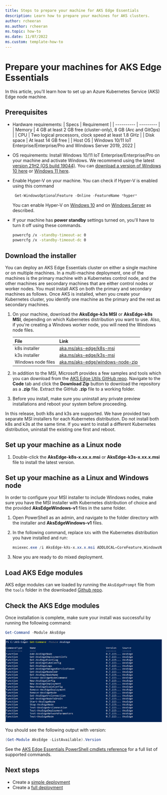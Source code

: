 ```yaml
---
title: Steps to prepare your machine for AKS Edge Essentials
description: Learn how to prepare your machines for AKS clusters. 
author: rcheeran
ms.author: rcheeran
ms.topic: how-to
ms.date: 11/07/2022
ms.custom: template-how-to
---
```


# Prepare your machines for AKS Edge Essentials

In this article, you'll learn how to set up an Azure Kubernetes Service (AKS) Edge node machine.

## Prerequisites

- Hardware requirements:
  | Specs | Requirement |
  | ---------- | --------- |
  | Memory | 4 GB at least 2 GB free (cluster-only), 8 GB (Arc and GitOps) |
  | CPU | Two logical processors, clock speed at least 1.8 GHz |
  | Disk space | At least 14 GB free |
  | Host OS | Windows 10/11 IoT Enterprise/Enterprise/Pro and Windows Server 2019, 2022 |

- OS requirements: Install Windows 10/11 IoT Enterprise/Enterprise/Pro on your machine and activate Windows. We recommend using the latest [version 21H2 (OS build 19044)](/windows/release-health/release-information). You can [download a version of Windows 10 here](https://www.microsoft.com/software-download/windows10) or [Windows 11 here](https://www.microsoft.com/software-download/windows11).
- Enable Hyper-V on your machine. You can check if Hyper-V is enabled using this command

    ```powershell
     Get-WindowsOptionalFeature -Online -FeatureName *hyper*
    ```

    You can enable Hyper-V on [Windows 10](/en-us/virtualization/hyper-v-on-windows/quick-start/enable-hyper-v) and  on [Windows Server](/windows-server/virtualization/hyper-v/get-started/get-started-with-hyper-v-on-windows) as described.
- If your machine has **power standby** settings turned on, you'll have to turn it off using these commands.

    ```bash
    powercfg /x -standby-timeout-ac 0
    powercfg /x -standby-timeout-dc 0
    ```

## Download the installer

You can deploy an AKS Edge Essentials cluster on either a single machine or on multiple machines. In a multi-machine deployment, one of the machines is the primary machine with a Kubernetes control node, and the other machines are secondary machines that are either control nodes or worker nodes. You must install AKS on both the primary and secondary machines as follows. Once AKS is installed, when you create your Kubernetes cluster, you identify one machine as the primary and the rest as secondary machines.

1. On your machine, download the **AksEdge-k3s MSI** or **AksEdge-k8s MSI**, depending on which Kubernetes distribution you want to use. Also, if you're creating a Windows worker node, you will need the Windows node files.

    | File | Link |
    | ---- | ---- |
    | k8s installer | [aka.ms/aks-edge/k8s-msi](https://aka.ms/aks-edge/k8s-msi)  |
    | k3s installer | [aka.ms/aks-edge/k3s-msi](https://aka.ms/aks-edge/k3s-msi) |
    | Windows node files | [aka.ms/aks-edge/windows-node-zip](https://aka.ms/aks-edge/windows-node-zip) |

1. In addition to the MSI, Microsoft provides a few samples and tools which you can download from the [AKS Edge Utils GitHub repo](https://github.com/Azure/aks-edge-utils).  Navigate to the **Code** tab and click the **Download Zip** button to download the repository as a **.zip** file. Extract the GitHub **.zip** file to a working folder.

1. Before you install, make sure you uninstall any private preview installations and reboot your system before proceeding.

In this release, both k8s and k3s are supported. We have provided two separate MSI installers for each Kubernetes distribution. Do not install both k8s and k3s at the same time. If you want to install a different Kubernetes distribution, uninstall the existing one first and reboot.

## Set up your machine as a Linux node

1. Double-click the **AksEdge-k8s-x.xx.x.msi** or **AksEdge-k3s-x.xx.x.msi** file to install the latest version.

## Set up your machine as a Linux and Windows node

In order to configure your MSI installer to include Windows nodes, make sure you have the MSI installer with Kubernetes distribution of choice and the provided **AksEdgeWindows-v1** files in the same folder.

1. Open PowerShell as an admin, and navigate to the folder directory with the installer and **AksEdgeWindows-v1** files.

2. In the following command, replace `kXs` with the Kubernetes distribution you have installed and run:

    ```powershell
    msiexec.exe /i AksEdge-kXs-x.xx.x.msi ADDLOCAL=CoreFeature,WindowsNodeFeature
    ```

3. Now you are ready to do mixed deployment.

## Load AKS Edge modules

AKS edge modules can we loaded by running the `AksEdgePrompt` file from the `tools` folder in the downloaded [Github repo](https://github.com/Azure/aks-edge-utils/blob/main/tools/AksEdgePrompt.cmd).

## Check the AKS Edge modules

Once installation is complete, make sure your install was successful by running the following command:

```powershell
Get-Command -Module AksEdge
```

![Screenshot of installed PowerShell modules.](media/aks-edge/aks-edge-modules-installed.png)

You should see the following output with version:

```powershell
(Get-Module AksEdge -ListAvailable).Version
```

See the [AKS Edge Essentials PowerShell cmdlets reference](./reference/aks-edge-ps/index.md) for a full list of supported commands.

## Next steps

- Create a [simple deployment](./aks-edge-howto-single-node-deployment.md)
- Create a [full deployment](./aks-edge-howto-multi-node-deployment.md)
